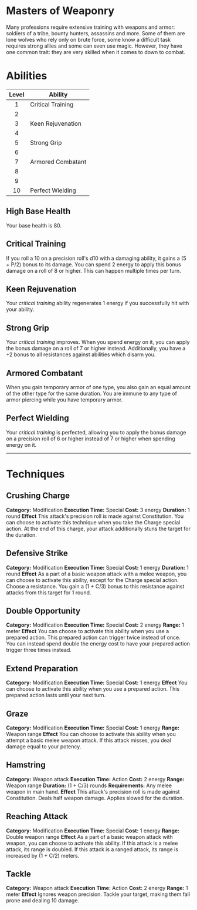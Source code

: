 # Masters of Weaponry
Many professions require extensive training with weapons and armor: soldiers of a tribe, bounty hunters, assassins and more. Some of them are lone wolves who rely only on brute force, some know a difficult task requires strong allies and some can even use magic. However, they have one common trait: they are very skilled when it comes to down to combat.

# Abilities
| Level | Ability           |
| :---: | ----------------- |
|   1   | Critical Training |
|   2   |                   |
|   3   | Keen Rejuvenation |
|   4   |                   |
|   5   | Strong Grip       |
|   6   |                   |
|   7   | Armored Combatant |
|   8   |                   |
|   9   |                   |
|  10   | Perfect Wielding  |
## High Base Health
Your base health is 80.

## Critical Training
If you roll a 10 on a precision roll's d10 with a damaging ability, it gains a (5 + P/2) bonus to its damage. You can spend 2 energy to apply this bonus damage on a roll of 8 or higher. This can happen multiple times per turn.

## Keen Rejuvenation
Your *critical training* ability regenerates 1 energy if you successfully hit with your ability. 

## Strong Grip
Your *critical training* improves. When you spend energy on it, you can apply the bonus damage on a roll of 7 or higher instead. Additionally, you have a +2 bonus to all resistances against abilities which disarm you.

## Armored Combatant
When you gain temporary armor of one type, you also gain an equal amount of the other type for the same duration. You are immune to any type of armor piercing while you have temporary armor.

## Perfect Wielding
Your *critical training* is perfected, allowing you to apply the bonus damage on a precision roll of 6 or higher instead of 7 or higher when spending energy on it. 

---
# Techniques
## Crushing Charge
**Category:** Modification
**Execution Time:** Special
**Cost:** 3 energy
**Duration:** 1 round
**Effect**
	This attack's precision roll is made against Constitution.
	You can choose to activate this technique when you take the Charge special action.
	At the end of this charge, your attack additionally stuns the target for the duration.

## Defensive Strike
**Category:** Modification
**Execution Time:** Special
**Cost:** 1 energy
**Duration:** 1 round
**Effect**
	As a part of a basic weapon attack with a melee weapon, you can choose to activate this ability, except for the Charge special action.
	Choose a resistance. You gain a (1 + C/3) bonus to this resistance against attacks from this target for 1 round.

## Double Opportunity
**Category:** Modification
**Execution Time:** Special
**Cost:** 2 energy
**Range:** 1 meter
**Effect**
	You can choose to activate this ability when you use a prepared action. This prepared action can trigger twice instead of once. You can instead spend double the energy cost to have your prepared action trigger three times instead.

## Extend Preparation
**Category:** Modification
**Execution Time:** Special
**Cost:** 1 energy
**Effect**
	You can choose to activate this ability when you use a prepared action. This prepared action lasts until your next turn.

## Graze
**Category:** Modification
**Execution Time:** Special
**Cost:** 1 energy
**Range:** Weapon range
**Effect**
	You can choose to activate this ability when you attempt a basic melee weapon attack. If this attack misses, you deal damage equal to your potency.

## Hamstring
**Category:** Weapon attack
**Execution Time:** Action
**Cost:** 2 energy
**Range:** Weapon range
**Duration:** (1 + C/3) rounds
**Requirements:**
	Any melee weapon in main hand.
**Effect**
	This attack's precision roll is made against Constitution.
	Deals half weapon damage.
	Applies slowed for the duration.

## Reaching Attack
**Category:** Modification
**Execution Time:** Special 
**Cost:** 1 energy
**Range:** Double weapon range
**Effect**
	As a part of a basic weapon attack with weapon, you can choose to activate this ability.
	If this attack is a melee attack, its range is doubled.
	If this attack is a ranged attack, its range is increased by (1 + C/2) meters.

## Tackle
**Category:** Weapon attack
**Execution Time:** Action
**Cost:** 2 energy
**Range:** 1 meter
**Effect**
	Ignores weapon precision.
	Tackle your target, making them fall prone and dealing 10 damage.

